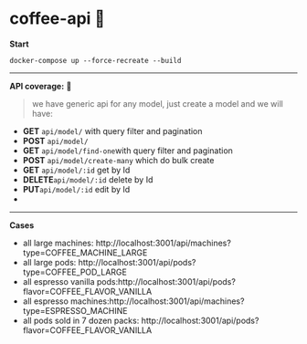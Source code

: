 
# coffee-api 🚀

  
  **Start**
  
`docker-compose up --force-recreate --build`


 - - - - - - - - - - - - 
**API coverage:** 🍵

> we have generic api for any model, just create a model and we will have:

 - **GET** `api/model/` with query filter and pagination
 -  **POST** `api/model/`
 - **GET** `api/model/find-one`with query filter and pagination
 -  **POST** `api/model/create-many` which do bulk create
 - **GET** `api/model/:id` get by Id
 - **DELETE**`api/model/:id` delete by Id
 - **PUT**`api/model/:id` edit by Id
 - 
  
   - - - - - - - - - - - - 

  **Cases**
 - all large machines: http://localhost:3001/api/machines?type=COFFEE_MACHINE_LARGE
 - all large pods: http://localhost:3001/api/pods?type=COFFEE_POD_LARGE
 - all espresso vanilla pods:http://localhost:3001/api/pods?flavor=COFFEE_FLAVOR_VANILLA
 - all espresso machines:http://localhost:3001/api/machines?type=ESPRESSO_MACHINE  
 - all pods sold in 7 dozen packs: http://localhost:3001/api/pods?flavor=COFFEE_FLAVOR_VANILLA






